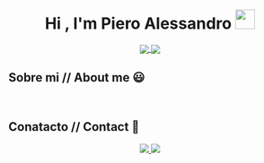 <h1 align="center"><b>Hi , I'm Piero Alessandro </b><img src="https://media.giphy.com/media/hvRJCLFzcasrR4ia7z/giphy.gif" width="35"></h1>

<p align="center">
  <a href="https://www.instagram.com/pancitxx/" target="blank">
    <img align="center" src="https://img.shields.io/badge/Instagram-E4405F?style=for-the-badge&logo=instagram&logoColor=white"/>
  </a>
  <a href="https://discordapp.com/users/1210356564154781696" target="blank">
     <img align="center" src="https://img.shields.io/badge/Discord-7289DA?style=for-the-badge&logo=discord&logoColor=white"/>
  </a>
</p>

<h2>Sobre mi // About me 😃</h2>

<br>

<h2>Conatacto // Contact 📍</h2>
<p align="center">
  <a href="https://www.instagram.com/pancitxx/">
    <img src="https://skillicons.dev/icons?i=instagram" />
  </a>
  <a href="https://discordapp.com/users/1210356564154781696">
     <img src="https://skillicons.dev/icons?i=discord" />
</p>
